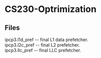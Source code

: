 # CS230-Optrimization
## Files  <br />
ipcp3.l1d_pref -- final L1 data prefetcher.  <br />
ipcp3.l2c_pref -- final L2 prefetcher.  <br />
ipcp3.llc_pref -- final LLC prefetcher.  <br />
